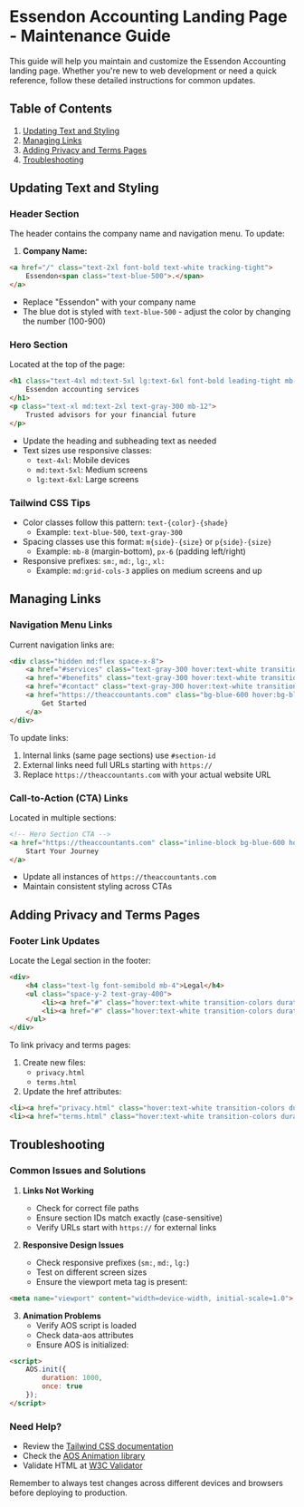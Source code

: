 # Essendon Accounting Landing Page - Maintenance Guide

This guide will help you maintain and customize the Essendon Accounting landing page. Whether you're new to web development or need a quick reference, follow these detailed instructions for common updates.

## Table of Contents
1. [Updating Text and Styling](#updating-text-and-styling)
2. [Managing Links](#managing-links)
3. [Adding Privacy and Terms Pages](#adding-privacy-and-terms-pages)
4. [Troubleshooting](#troubleshooting)

## Updating Text and Styling

### Header Section
The header contains the company name and navigation menu. To update:

1. **Company Name:**
```html
<a href="/" class="text-2xl font-bold text-white tracking-tight">
    Essendon<span class="text-blue-500">.</span>
</a>
```
- Replace "Essendon" with your company name
- The blue dot is styled with `text-blue-500` - adjust the color by changing the number (100-900)

### Hero Section
Located at the top of the page:
```html
<h1 class="text-4xl md:text-5xl lg:text-6xl font-bold leading-tight mb-8">
    Essendon accounting services
</h1>
<p class="text-xl md:text-2xl text-gray-300 mb-12">
    Trusted advisors for your financial future
</p>
```
- Update the heading and subheading text as needed
- Text sizes use responsive classes:
  - `text-4xl`: Mobile devices
  - `md:text-5xl`: Medium screens
  - `lg:text-6xl`: Large screens

### Tailwind CSS Tips
- Color classes follow this pattern: `text-{color}-{shade}`
  - Example: `text-blue-500`, `text-gray-300`
- Spacing classes use this format: `m{side}-{size}` or `p{side}-{size}`
  - Example: `mb-8` (margin-bottom), `px-6` (padding left/right)
- Responsive prefixes: `sm:`, `md:`, `lg:`, `xl:`
  - Example: `md:grid-cols-3` applies on medium screens and up

## Managing Links

### Navigation Menu Links
Current navigation links are:
```html
<div class="hidden md:flex space-x-8">
    <a href="#services" class="text-gray-300 hover:text-white transition-colors duration-300">Services</a>
    <a href="#benefits" class="text-gray-300 hover:text-white transition-colors duration-300">Benefits</a>
    <a href="#contact" class="text-gray-300 hover:text-white transition-colors duration-300">Contact</a>
    <a href="https://theaccountants.com" class="bg-blue-600 hover:bg-blue-700 text-white px-6 py-2 rounded-lg">
        Get Started
    </a>
</div>
```

To update links:
1. Internal links (same page sections) use `#section-id`
2. External links need full URLs starting with `https://`
3. Replace `https://theaccountants.com` with your actual website URL

### Call-to-Action (CTA) Links
Located in multiple sections:
```html
<!-- Hero Section CTA -->
<a href="https://theaccountants.com" class="inline-block bg-blue-600 hover:bg-blue-700 text-white text-lg px-8 py-4 rounded-lg">
    Start Your Journey
</a>
```
- Update all instances of `https://theaccountants.com`
- Maintain consistent styling across CTAs

## Adding Privacy and Terms Pages

### Footer Link Updates
Locate the Legal section in the footer:
```html
<div>
    <h4 class="text-lg font-semibold mb-4">Legal</h4>
    <ul class="space-y-2 text-gray-400">
        <li><a href="#" class="hover:text-white transition-colors duration-300">Privacy Policy</a></li>
        <li><a href="#" class="hover:text-white transition-colors duration-300">Terms of Service</a></li>
    </ul>
</div>
```

To link privacy and terms pages:
1. Create new files:
   - `privacy.html`
   - `terms.html`
2. Update the href attributes:
```html
<li><a href="privacy.html" class="hover:text-white transition-colors duration-300">Privacy Policy</a></li>
<li><a href="terms.html" class="hover:text-white transition-colors duration-300">Terms of Service</a></li>
```

## Troubleshooting

### Common Issues and Solutions

1. **Links Not Working**
   - Check for correct file paths
   - Ensure section IDs match exactly (case-sensitive)
   - Verify URLs start with `https://` for external links

2. **Responsive Design Issues**
   - Check responsive prefixes (`sm:`, `md:`, `lg:`)
   - Test on different screen sizes
   - Ensure the viewport meta tag is present:
```html
<meta name="viewport" content="width=device-width, initial-scale=1.0">
```

3. **Animation Problems**
   - Verify AOS script is loaded
   - Check data-aos attributes
   - Ensure AOS is initialized:
```html
<script>
    AOS.init({
        duration: 1000,
        once: true
    });
</script>
```

### Need Help?
- Review the [Tailwind CSS documentation](https://tailwindcss.com/docs)
- Check the [AOS Animation library](https://michalsnik.github.io/aos/)
- Validate HTML at [W3C Validator](https://validator.w3.org/)

Remember to always test changes across different devices and browsers before deploying to production.